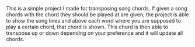 This is a simple project I made for transposing song chords. If given a song chords with the chord they should be played at are given, the project is able to show the song
lines and above each word where you are supposed to play a certain chord, that chord is shown. This chord is then able to transpose up or down depending on your preference
and it will update all chords. 
